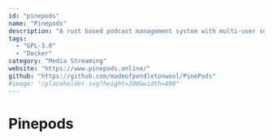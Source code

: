 ```yaml
---
id: "pinepods"
name: "Pinepods"
description: "A rust based podcast management system with multi-user support. Pinepods utilizes a central database so aspects like listen time and themes follow from device to device."
tags:
  - "GPL-3.0"
  - "Docker"
category: "Media Streaming"
website: "https://www.pinepods.online/"
github: "https://github.com/madeofpendletonwool/PinePods"
#image: "/placeholder.svg?height=300&width=400"
---
```


# Pinepods
